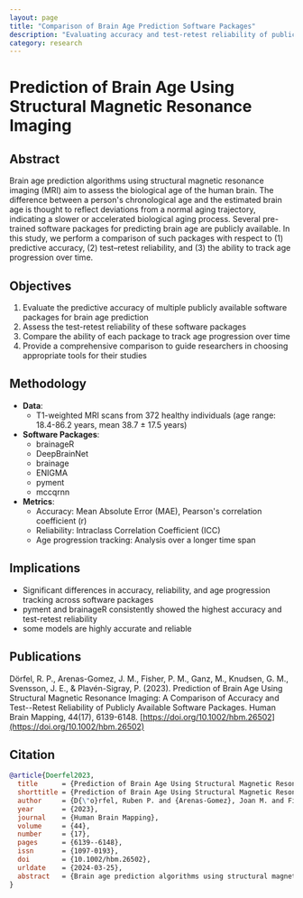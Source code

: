 ```yaml
---
layout: page
title: "Comparison of Brain Age Prediction Software Packages"
description: "Evaluating accuracy and test-retest reliability of publicly available software for brain age prediction using structural MRI"
category: research
---
```


# Prediction of Brain Age Using Structural Magnetic Resonance Imaging

## Abstract

Brain age prediction algorithms using structural magnetic resonance imaging (MRI) aim to assess the biological age of the human brain. The difference between a person's chronological age and the estimated brain age is thought to reflect deviations from a normal aging trajectory, indicating a slower or accelerated biological aging process. Several pre-trained software packages for predicting brain age are publicly available. In this study, we perform a comparison of such packages with respect to (1) predictive accuracy, (2) test–retest reliability, and (3) the ability to track age progression over time.

## Objectives

1. Evaluate the predictive accuracy of multiple publicly available software packages for brain age prediction
2. Assess the test-retest reliability of these software packages
3. Compare the ability of each package to track age progression over time
4. Provide a comprehensive comparison to guide researchers in choosing appropriate tools for their studies

## Methodology

- **Data**: 
  - T1-weighted MRI scans from 372 healthy individuals (age range: 18.4-86.2 years, mean 38.7 ± 17.5 years)
- **Software Packages**: 
  - brainageR
  - DeepBrainNet
  - brainage
  - ENIGMA
  - pyment
  - mccqrnn
- **Metrics**: 
  - Accuracy: Mean Absolute Error (MAE), Pearson's correlation coefficient (r)
  - Reliability: Intraclass Correlation Coefficient (ICC)
  - Age progression tracking: Analysis over a longer time span

## Implications

- Significant differences in accuracy, reliability, and age progression tracking across software packages
- pyment and brainageR consistently showed the highest accuracy and test-retest reliability
- some models are highly accurate and reliable

## Publications

Dörfel, R. P., Arenas-Gomez, J. M., Fisher, P. M., Ganz, M., Knudsen, G. M., Svensson, J. E., & Plavén-Sigray, P. (2023). Prediction of Brain Age Using Structural Magnetic Resonance Imaging: A Comparison of Accuracy and Test--Retest Reliability of Publicly Available Software Packages. Human Brain Mapping, 44(17), 6139-6148. [https://doi.org/10.1002/hbm.26502](https://doi.org/10.1002/hbm.26502)

## Citation

```bibtex
@article{Doerfel2023,
  title      = {Prediction of Brain Age Using Structural Magnetic Resonance Imaging: {{A}} Comparison of Accuracy and Test--Retest Reliability of Publicly Available Software Packages},
  shorttitle = {Prediction of Brain Age Using Structural Magnetic Resonance Imaging},
  author     = {D{\"o}rfel, Ruben P. and {Arenas-Gomez}, Joan M. and Fisher, Patrick M. and Ganz, Melanie and Knudsen, Gitte M. and Svensson, Jonas E. and {Plav{\'e}n-Sigray}, Pontus},
  year       = {2023},
  journal    = {Human Brain Mapping},
  volume     = {44},
  number     = {17},
  pages      = {6139--6148},
  issn       = {1097-0193},
  doi        = {10.1002/hbm.26502},
  urldate    = {2024-03-25},
  abstract   = {Brain age prediction algorithms using structural magnetic resonance imaging (MRI) aim to assess the biological age of the human brain. The difference between a person's chronological age and the estimated brain age is thought to reflect deviations from a normal aging trajectory, indicating a slower or accelerated biological aging process. Several pre-trained software packages for predicting brain age are publicly available. In this study, we perform a comparison of such packages with respect to (1) predictive accuracy, (2) test--retest reliability, and (3) the ability to track age progression over time. We evaluated the six brain age prediction packages: brainageR, DeepBrainNet, brainage, ENIGMA, pyment, and mccqrnn. The accuracy and test--retest reliability were assessed on MRI data from 372 healthy people aged between 18.4 and 86.2 years (mean 38.7 {\textpm} 17.5 years). All packages showed significant correlations between predicted brain age and chronological age (r = 0.66--0.97, p {$<$} 0.001), with pyment displaying the strongest correlation. The mean absolute error was between 3.56 (pyment) and 9.54 years (ENIGMA). brainageR, pyment, and mccqrnn were superior in terms of reliability (ICC values between 0.94--0.98), as well as predicting age progression over a longer time span. Of the six packages, pyment and brainageR consistently showed the highest accuracy and test--retest reliability.}
}
```
